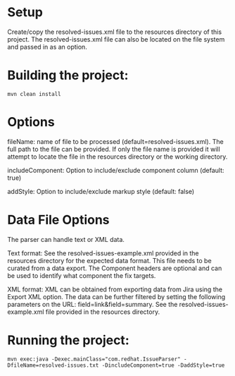 # Setup

Create/copy the resolved-issues.xml file to the resources directory of this project.
The resolved-issues.xml file can also be located on the file system and passed in as an option.

# Building the project:
`
mvn clean install
`

# Options

fileName: name of file to be processed (default=resolved-issues.xml).  The full path to the file can be provided.  If only the file name is provided it will attempt to locate the file in the resources directory or the working directory.

includeComponent: Option to include/exclude component column (default: true)

addStyle: Option to include/exclude markup style (default: false)

# Data File Options
The parser can handle text or XML data.  

Text format:
See the resolved-issues-example.xml provided in the resources directory for the expected data format. This file needs to be curated from a data export. The Component headers are optional and can be used to identify what component the fix targets.

XML format: XML can be obtained from exporting data from Jira using the Export XML option.  The data can be further filtered by setting the following parameters on the URL: field=link&field=summary.
See the resolved-issues-example.xml file provided in the resources directory.

# Running the project:
```
mvn exec:java -Dexec.mainClass="com.redhat.IssueParser" -DfileName=resolved-issues.txt -DincludeComponent=true -DaddStyle=true
